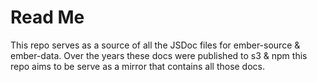# Read Me

This repo serves as a source of all the JSDoc files for ember-source & ember-data. Over the years these docs were published to s3 & npm this repo aims to be serve as a mirror that contains all those docs.

